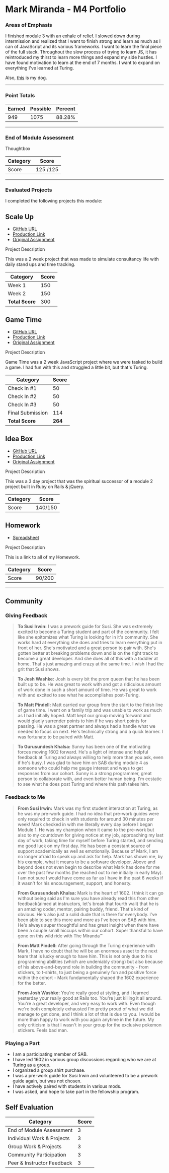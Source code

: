 # Mark Miranda - M4 Portfolio

### Areas of Emphasis

I finished module 3 with an exhale of relief. I slowed down during intermission and realized that I want to finish strong and learn as much as I can of JavaScript and its various frameworks. I want to learn the final piece of the full stack. Throughout the slow process of trying to learn JS, it has reintroduced my thirst to learn more things and expand my side hustles. I have found motivation to learn at the end of 7 months. I want to expand on everything I've learned at Turing.

Also, [this](https://www.dropbox.com/s/gqihjh2s48qq06e/2014-07-25%2018.53.42.mov)  is my dog.

---
### Point Totals

| Earned | Possible | Percent |
| --- | --- | --- |
| 949 | 1075 | 88.28% |

---

### End of Module Assessment

Thoughtbox

| Category | Score |
| --- | --- |
| Score | 125 /125 |

---

### Evaluated Projects

I completed the following projects this module:

## Scale Up

* [GitHub URL](https://github.com/turingMentorSHIP)
* [Production Link](http://turing-mentorship.herokuapp.com/)
* [Original Assignment](https://github.com/turingschool/lesson_plans/blob/master/ruby_04-apis_and_scalability/scaled_down_scale_up.markdown)

Project Description

This was a 2 week project that was made to simulate consultancy life with daily stand ups and time tracking.

| Category | Score |
| --- | --- |
| Week 1 | 150 |
| Week 2 | 150 |
| **Total Score** | 300 |


## Game Time

* [GitHub URL](https://github.com/notmarkmiranda/game-time)
* [Production Link](https://notmarkmiranda.github.io/game-time/)
* [Original Assignment](https://github.com/turingschool/lesson_plans/blob/master/ruby_04-apis_and_scalability/gametime_project.markdown)

Project Description

Game Time was a 2 week JavaScript project where we were tasked to build a game. I had fun with this and struggled a little bit, but that's Turing.

| Category | Score |
| --- | --- |
| Check In #1 | 50 |
| Check In #2 | 50 |
| Check In #3 | 50 |
| Final Submission | 114 |
| **Total Score** | **264** |


## Idea Box

* [GitHub URL](https://github.com/notmarkmiranda/idea-box)
* [Production Link](http://ideathingy.herokuapp.com/)
* [Original Assignment](https://github.com/turingschool/curriculum/blob/master/source/projects/revenge_of_idea_box.markdown)

Project Description

This was a 3 day project that was the spiritual successor of a module 2 project built in Ruby on Rails & jQuery.

| Category | Score |
| --- | --- |
| Score | 140/150 |


##  Homework

* [Spreadsheet](https://docs.google.com/spreadsheets/d/1tiP8Q8PVj5mh8zjTqVGOeEfw2-XZj6rrQ47opS_64C0/edit#gid=0)

Project Description

This is a link to all of my Homework.

| Category | Score |
| --- | --- |
| Score | 90/200 |


---

## Community

### Giving Feedback

>**To Susi Irwin:** I was a prework guide for Susi. She was extremely excited to become a Turing student and part of the community. I felt like she epitomizes what Turing is looking for in it's community. She works hard at everything she does and tries to learn everything put in front of her. She's motivated and a great person to pair with. She's gotten better at breaking problems down and is on the right track to become a great developer. And she does all of this with a toddler at home. That's just amazing and crazy at the same time. I wish I had the grit that Susi shows.

>**To Josh Washke:** Josh is every bit the prom queen that he has been built up to be. He was great to work with and got a ridiculous amount of work done in such a short amount of time. He was great to work with and excited to see what he accomplishes post-Turing.

>**To Matt Pindell:** Matt carried our group from the start to the finish line of game time. I went on a family trip and was unable to work as much as I had initially hoped. Matt kept our group moving forward and would gladly surrender points to him if he was short points for passing. He was a great partner and always had a handle what we needed to focus on next. He's technically strong and a quick learner. I was fortunate to be paired with Matt.

>**To Gurusundesh Khalsa:** Sunny has been one of the motivating forces moving 1602 forward. He's a light of intense and helpful feedback at Turing and always willing to help more than you ask, even if he's busy. I was glad to have him on SAB during module 4 as someone who could help me gauge interest and ways to get responses from our cohort. Sunny is a strong programmer, great person to collaborate with, and even better human being. I'm ecstatic to see what he does post Turing and where this path takes him.

### Feedback to Me

>**From Susi Irwin:** Mark was my first student interaction at Turing, as he was my pre-work guide. I had no idea that pre-work guides were only required to check in with students for around 30 minutes per week! Mark checked in with me literally every day before I began Module 1. He was my champion when it came to the pre-work but also to my countdown for giving notice at my job, approaching my last day of work, taking time for myself before Turing started, and sending me good luck on my first day. He has been a constant source of support academically as well as emotionally. Because of Mark, I am no longer afraid to speak up and ask for help. Mark has shown me, by his example, what it means to be a software developer. Above and beyond does not even begin to describe what Mark has done for me over the past few months (he reached out to me initially in early May). I am not sure I would have come as far as I have in the past 6 weeks if it wasn't for his encouragement, support, and honesty.

>**From Gurusundesh Khalsa:** Mark is the heart of 1602. I think it can go without being said as I'm sure you have already read this from other feedback(aimed at instructors, let's break that fourth wall) that he is an amazing coder, mentor, pairing buddy, friend. That's kind of obvious. He's also just a solid dude that is there for everybody. I've been able to see this more and more as I've been on SAB with him. He's always super thoughtful and has great insight when there have been a couple small hiccups within our cohort. Super thankful to have gone on this wild ride with The Miranda™

>**From Matt Pindell:** After going through the Turing experience with Mark, I have no doubt that he will be an enormous asset to the next team that is lucky enough to have him. This is not only due to his programming abilities (which are undeniably strong) but also because of his above-and-beyond role in building the community - from stickers, to t-shirts, to just being a genuinely fun and positive force within the cohort - Mark fundamentally shaped the 1602 experience for the better.

>**From Josh Washke:** You're really good at styling, and I learned yesterday your really good at Rails too. You're just killing it all around. You're a great developer, and very easy to work with. Even though we're both completely exhausted I'm pretty proud of what we did manage to get done, and I think a lot of that is due to you. I would be more than happy to work with you again anytime in the future. My only criticism is that I wasn't in your group for the exclusive pokemon stickers. Feels bad man.

### Playing a Part
* I am a participating member of SAB.
* I have led 1602 in various group discussions regarding who we are at Turing as a group.
* I organized a group shirt purchase.
* I was a pre-work guide for Susi Irwin and volunteered to be a prework guide again, but was not chosen.
* I have actively paired with students in various mods.
* I was asked, and hope to take part in the fellowship program.

## Self Evaluation

| Category | Score |
| --- | --- |
| End of Module Assessment | 3 |
| Individual Work & Projects | 3 |
| Group Work & Projects | 3 |
| Community Participation | 3 |
| Peer & Instructor Feedback | 3 |
